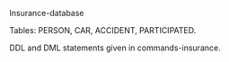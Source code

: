 Insurance-database

Tables:
PERSON,
CAR,
ACCIDENT,
PARTICIPATED.

DDL and DML statements given in commands-insurance.

